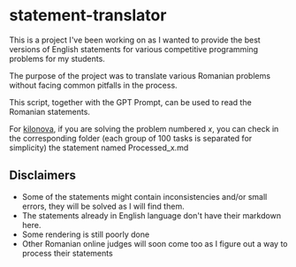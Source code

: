 # statement-translator

This is a project I've been working on as I wanted to provide the best versions of English statements for various competitive programming problems for my students. 

The purpose of the project was to translate various Romanian problems without facing common pitfalls in the process.

This script, together with the GPT Prompt, can be used to read the Romanian statements. 

For [kilonova](https://kilonova.ro), if you are solving the problem numbered $x$, you can check in the corresponding folder (each group of $100$ tasks is separated for simplicity) the statement named Processed_x.md 

## Disclaimers

* Some of the statements might contain inconsistencies and/or small errors, they will be solved as I will find them. 
* The statements already in English language don't have their markdown here.
* Some rendering is still poorly done
* Other Romanian online judges will soon come too as I figure out a way to process their statements
